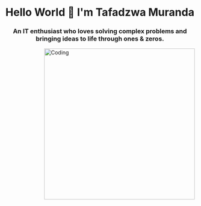<h1 align="center">Hello World 👋 I'm Tafadzwa Muranda</h1>
<h3 align="center">An IT enthusiast who loves solving complex problems and bringing ideas to life through ones & zeros.</h3> 
<img align="right" alt="Coding" width="400" src="https://dribbble.com/shots/14197653-Just-Code-It">